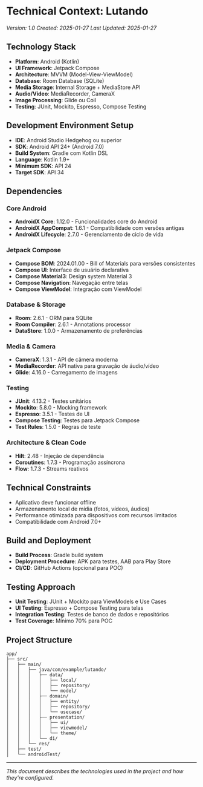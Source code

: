 # Technical Context: Lutando
*Version: 1.0*
*Created: 2025-01-27*
*Last Updated: 2025-01-27*

## Technology Stack
- **Platform**: Android (Kotlin)
- **UI Framework**: Jetpack Compose
- **Architecture**: MVVM (Model-View-ViewModel)
- **Database**: Room Database (SQLite)
- **Media Storage**: Internal Storage + MediaStore API
- **Audio/Video**: MediaRecorder, CameraX
- **Image Processing**: Glide ou Coil
- **Testing**: JUnit, Mockito, Espresso, Compose Testing

## Development Environment Setup
- **IDE**: Android Studio Hedgehog ou superior
- **SDK**: Android API 24+ (Android 7.0)
- **Build System**: Gradle com Kotlin DSL
- **Language**: Kotlin 1.9+
- **Minimum SDK**: API 24
- **Target SDK**: API 34

## Dependencies
### Core Android
- **AndroidX Core**: 1.12.0 - Funcionalidades core do Android
- **AndroidX AppCompat**: 1.6.1 - Compatibilidade com versões antigas
- **AndroidX Lifecycle**: 2.7.0 - Gerenciamento de ciclo de vida

### Jetpack Compose
- **Compose BOM**: 2024.01.00 - Bill of Materials para versões consistentes
- **Compose UI**: Interface de usuário declarativa
- **Compose Material3**: Design system Material 3
- **Compose Navigation**: Navegação entre telas
- **Compose ViewModel**: Integração com ViewModel

### Database & Storage
- **Room**: 2.6.1 - ORM para SQLite
- **Room Compiler**: 2.6.1 - Annotations processor
- **DataStore**: 1.0.0 - Armazenamento de preferências

### Media & Camera
- **CameraX**: 1.3.1 - API de câmera moderna
- **MediaRecorder**: API nativa para gravação de áudio/vídeo
- **Glide**: 4.16.0 - Carregamento de imagens

### Testing
- **JUnit**: 4.13.2 - Testes unitários
- **Mockito**: 5.8.0 - Mocking framework
- **Espresso**: 3.5.1 - Testes de UI
- **Compose Testing**: Testes para Jetpack Compose
- **Test Rules**: 1.5.0 - Regras de teste

### Architecture & Clean Code
- **Hilt**: 2.48 - Injeção de dependência
- **Coroutines**: 1.7.3 - Programação assíncrona
- **Flow**: 1.7.3 - Streams reativos

## Technical Constraints
- Aplicativo deve funcionar offline
- Armazenamento local de mídia (fotos, vídeos, áudios)
- Performance otimizada para dispositivos com recursos limitados
- Compatibilidade com Android 7.0+

## Build and Deployment
- **Build Process**: Gradle build system
- **Deployment Procedure**: APK para testes, AAB para Play Store
- **CI/CD**: GitHub Actions (opcional para POC)

## Testing Approach
- **Unit Testing**: JUnit + Mockito para ViewModels e Use Cases
- **UI Testing**: Espresso + Compose Testing para telas
- **Integration Testing**: Testes de banco de dados e repositórios
- **Test Coverage**: Mínimo 70% para POC

## Project Structure
```
app/
├── src/
│   ├── main/
│   │   ├── java/com/example/lutando/
│   │   │   ├── data/
│   │   │   │   ├── local/
│   │   │   │   ├── repository/
│   │   │   │   └── model/
│   │   │   ├── domain/
│   │   │   │   ├── entity/
│   │   │   │   ├── repository/
│   │   │   │   └── usecase/
│   │   │   ├── presentation/
│   │   │   │   ├── ui/
│   │   │   │   ├── viewmodel/
│   │   │   │   └── theme/
│   │   │   └── di/
│   │   └── res/
│   ├── test/
│   └── androidTest/
```

---

*This document describes the technologies used in the project and how they're configured.* 